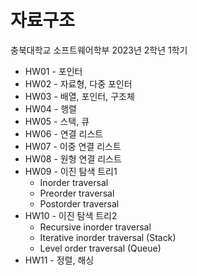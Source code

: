 # 자료구조

충북대학교 소프트웨어학부 2023년 2학년 1학기

- HW01 - 포인터
- HW02 - 자료형, 다중 포인터
- HW03 - 배열, 포인터, 구조체
- HW04 - 행렬
- HW05 - 스택, 큐
- HW06 - 연결 리스트
- HW07 - 이중 연결 리스트
- HW08 - 원형 연결 리스트
- HW09 - 이진 탐색 트리1
    - Inorder traversal
    - Preorder traversal
    - Postorder traversal
- HW10 - 이진 탐색 트리2
    - Recursive inorder traversal
    - Iterative inorder traversal (Stack)
    - Level order traversal (Queue)
- HW11 - 정렬, 해싱
